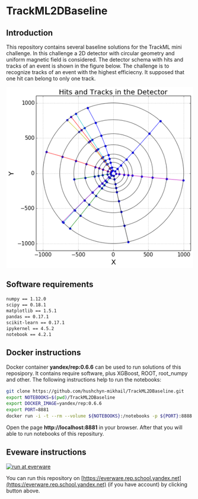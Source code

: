 # TrackML2DBaseline

## Introduction

This repository contains several baseline solutions for the TrackML mini challenge. In this challenge a 2D detector with circular geometry and uniform magnetic field is considered. The detector schema with hits and tracks of an event is shown in the figure below. The challenge is to recognize tracks of an event with the highest efficiecny. It supposed that one hit can belong to only one track. 

<img src="pic/detector.png" /> <br>

## Software requirements

```
numpy == 1.12.0
scipy == 0.18.1
matplotlib == 1.5.1
pandas == 0.17.1
scikit-learn == 0.17.1
ipykernel == 4.5.2
notebook == 4.2.1
```

## Docker instructions

Docker container **yandex/rep:0.6.6** can be used to run solutions of this reposipory. It contains require software, plus XGBoost, ROOT, root_numpy and other. The following instructions help to run the notebooks:

```bash
git clone https://github.com/hushchyn-mikhail/TrackML2DBaseline.git
export NOTEBOOKS=$(pwd)/TrackML2DBaseline
export DOCKER_IMAGE=yandex/rep:0.6.6
export PORT=8881
docker run -i -t --rm --volume ${NOTEBOOKS}:/notebooks -p ${PORT}:8888 ${DOCKER_IMAGE}
```

Open the page **http://localhost:8881** in your browser. After that you will able to run notebooks of this repositury.


## Eveware instructions

[![run at everware](https://img.shields.io/badge/run%20me-@everware-blue.svg?style=flat)](https://everware.rep.school.yandex.net/hub/oauth_login?repourl=https://github.com/hushchyn-mikhail/TrackML2DBaseline)

You can run this repository on [https://everware.rep.school.yandex.net](https://everware.rep.school.yandex.net) (if you have account) by clicking button above.

